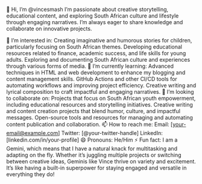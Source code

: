 👋 Hi, I’m @vincesmash
I’m passionate about creative storytelling, educational content, and exploring South African culture and lifestyle through engaging narratives. I’m always eager to share knowledge and collaborate on innovative projects.

👀 I’m interested in:
Creating imaginative and humorous stories for children, particularly focusing on South African themes.
Developing educational resources related to finance, academic success, and life skills for young adults.
Exploring and documenting South African culture and experiences through various forms of media.
🌱 I’m currently learning:
Advanced techniques in HTML and web development to enhance my blogging and content management skills.
GitHub Actions and other CI/CD tools for automating workflows and improving project efficiency.
Creative writing and lyrical composition to craft impactful and engaging narratives.
💞️ I’m looking to collaborate on:
Projects that focus on South African youth empowerment, including educational resources and storytelling initiatives.
Creative writing and content creation projects that blend humor, culture, and impactful messages.
Open-source tools and resources for managing and automating content publication and collaboration.
📫 How to reach me:
Email: [your-email@example.com]
Twitter: [@your-twitter-handle]
LinkedIn: [linkedin.com/in/your-profile]
😄 Pronouns:
He/Him
⚡ Fun fact:
I am a Gemini, which means that I have a natural knack for multitasking and adapting on the fly. Whether it’s juggling multiple projects or switching between creative ideas, Geminis like Vince thrive on variety and excitement. It’s like having a built-in superpower for staying engaged and versatile in everything they do!
